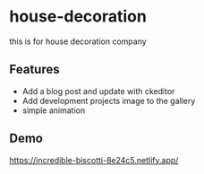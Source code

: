 ﻿# house-decoration 

this is for house decoration company

## Features

- Add a blog post and update with ckeditor
- Add development projects image to the gallery 
- simple animation


## Demo

https://incredible-biscotti-8e24c5.netlify.app/

